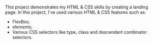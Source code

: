 This project demonstrates my HTML & CSS skills by creating a landing page. In this project, I've used various HTML & CSS features such as:
- FlexBox;
- <div> elements;
- Various CSS selectors like type, class and descendant combinator selectors.